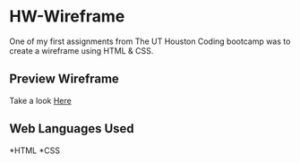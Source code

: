 # HW-Wireframe

One of my first assignments from The UT Houston Coding bootcamp was to create a wireframe using HTML & CSS.

## Preview Wireframe

Take a look [Here](https://kimjaydot.github.io/HW-Wireframe)

## Web Languages Used

*HTML
*CSS





